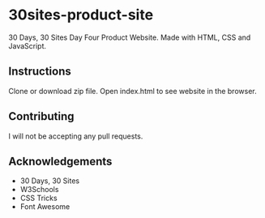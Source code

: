 # 30sites-product-site

30 Days, 30 Sites Day Four Product Website. Made with HTML, CSS and JavaScript.

## Instructions
Clone or download zip file. Open index.html to see website in the browser.

## Contributing
I will not be accepting any pull requests.

## Acknowledgements
* 30 Days, 30 Sites
* W3Schools
* CSS Tricks
* Font Awesome
